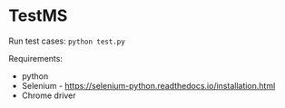 # TestMS

Run test cases:
```python test.py```

Requirements:
* python
* Selenium - https://selenium-python.readthedocs.io/installation.html
* Chrome driver
